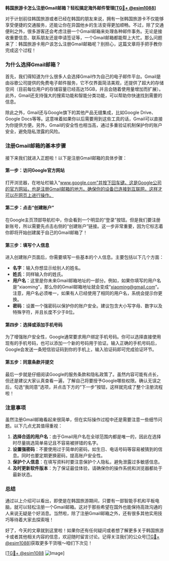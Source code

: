 **韩国旅游卡怎么注册Gmail邮箱？轻松搞定海外邮件管理[[TG💪+ @esim1088](https://t.me/s/esim1088)]**

对于计划前往韩国旅游或者已经在韩国的朋友来说，拥有一张韩国旅游卡不仅能够享受便捷的交通服务，还能让你在异国他乡的生活变得更加顺畅。不过，除了交通便利之外，很多游客还会考虑注册一个Gmail邮箱来处理各种邮件事务。无论是接收重要信息、联系朋友还是申请签证等，一个Gmail邮箱都能帮上大忙。那么问题来了：韩国旅游卡用户该怎么注册Gmail邮箱呢？别担心，这篇文章将手把手教你完成这个过程！

### 为什么选择Gmail邮箱？

首先，我们得知道为什么很多人会选择Gmail作为自己的电子邮件平台。Gmail是由谷歌公司提供的免费电子邮件服务，它不仅界面简洁美观，还提供了超大的存储空间（目前每位用户的存储容量已经高达15GB，并且会随着使用量增加而扩展）。此外，Gmail还支持强大的搜索功能和智能分类功能，可以帮助你快速找到需要的信息。

除此之外，Gmail还与Google旗下的其他产品无缝集成，比如Google Drive、Google Docs等等。这意味着如果你以后需要用到这些工具的话，Gmail可以直接为你提供方便。另外，Gmail的安全性也相当高，通过多重验证机制保护你的账户安全，避免隐私泄露的风险。

### 注册Gmail邮箱的基本步骤

接下来我们就进入正题啦！以下是注册Gmail邮箱的具体步骤：

#### 第一步：访问Google官方网站

打开浏览器，在地址栏输入“www.google.com”并按下回车键。这是Google公司的官方网站，也是注册Gmail邮箱的地方。确保你的设备已连接到互联网，这样才可以在网页上进行操作。

#### 第二步：点击“创建账户”

在Google主页顶部导航栏中，你会看到一个明显的“登录”按钮。但是我们要注册新账号，所以需要先点击右侧的“创建账户”链接。这一步非常重要，因为它标志着你即将开始创建属于自己的Gmail邮箱了！

#### 第三步：填写个人信息

进入创建账户页面后，你需要填写一些基本的个人信息。主要包括以下几个方面：
- **名字**：输入你想显示给别人的姓名。
- **姓氏**：同样输入你的姓氏。
- **用户名**：这里是你未来Gmail邮箱地址的一部分。例如，如果你填写的用户名是“xiaoming”，那么你的Gmail邮箱地址就会变成“xiaoming@gmail.com”。注意，用户名必须唯一，如果有人已经使用了相同的用户名，系统会提示你更换。
- **密码**：设置一个强密码以保护你的账户安全。建议包含大小写字母、数字以及特殊字符，并且长度不少于8位。

#### 第四步：选择或添加手机号码

为了增强账户安全性，Google通常要求用户绑定手机号码。你可以选择直接使用现有的手机号码，也可以添加一个新的号码用于验证。输入正确的手机号码后，Google会发送一条短信验证码到你的手机上，输入验证码即可完成验证环节。

#### 第五步：同意条款并提交

最后一步就是仔细阅读Google的服务条款和隐私政策了。虽然内容可能有点长，但还是建议大家认真查看一遍，了解自己将要授予Google哪些权限。确认无误之后，勾选“我同意”选项，并点击下方的“下一步”按钮，这样就完成了整个注册流程啦！

### 注意事项

虽然注册Gmail邮箱看起来很简单，但在实际操作过程中还是需要注意一些细节问题。以下几点尤其值得重视：

1. **选择合适的用户名**：由于Gmail用户名在全球范围内都是唯一的，因此在选择时尽量挑选简单易记且不容易被拼错的名字。
2. **设置强密码**：不要使用过于简单的密码，如生日、电话号码等容易被猜到的信息。同时也要定期更换密码，提高账户安全性。
3. **保护个人信息**：在填写资料时要注意保护个人隐私，避免泄露过多敏感信息。
4. **及时更新软件版本**：为了保证最佳体验，请确保你的操作系统和浏览器都处于最新状态。

### 总结

通过以上介绍可以看出，即使是在韩国旅游期间，只要有一部智能手机和平板电脑，就可以轻松注册一个Gmail邮箱。这对于那些希望在国外也能保持高效沟通的人来说无疑是个好消息。当然啦，除了注册Gmail邮箱之外，还有很多其他实用技巧等待着大家去探索哦！

好了，今天的文章就到这里啦！如果你还有任何疑问或者想了解更多关于韩国旅游卡或者其他相关内容的信息，欢迎随时留言讨论。记得关注我们的公众号[[TG💪+ @esim1088](https://t.me/s/esim1088)]获取更多干货哦～咱们下次见！

[[TG💪+ @esim1088](https://t.me/s/esim1088) ![Image](https://i.postimg.cc/4NQfJmqS/Snipaste-2025-05-13-00-14-12.png)]